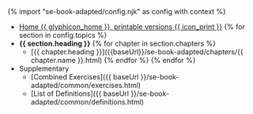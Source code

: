<navigation>
{% import "se-book-adapted/config.njk" as config with context %}

* [Home {{ glyphicon_home }}, printable versions {{ icon_print }}]({{baseUrl}}/se-book-adapted/index.html)
{% for section in config.topics %}
* **{{ section.heading }}**
{% for chapter in section.chapters %}
  * [{{ chapter.heading }}]({{baseUrl}}/se-book-adapted/chapters/{{ chapter.name }}.html)
{% endfor %}
{% endfor %}
* Supplementary
  * [Combined Exercises]({{ baseUrl }}/se-book-adapted/common/exercises.html)
  * [List of Definitions]({{ baseUrl }}/se-book-adapted/common/definitions.html)

</navigation>